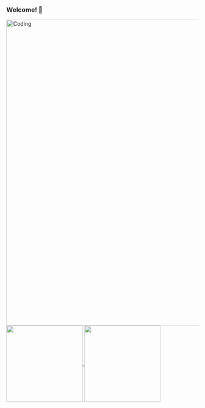 ### Welcome! 👋


 <img align="center" alt="Coding" width="800" src="https://www.gifcen.com/wp-content/uploads/2022/11/aesthetic-gif-11.gif">


<a href="https://github.com/anuraghazra/github-readme-stats">
  <img height=200 align="center" src="https://github-readme-stats.vercel.app/api?username=creasiion&show_icons=true&theme=tokyonight" />
</a>
<a href="https://github.com/anuraghazra/convoychat">
  <img height=200 align="center" src="https://github-readme-stats.vercel.app/api/top-langs?username=creasiion&layout=compact&langs_count=8&card_width=320&theme=tokyonight" />
</a>
